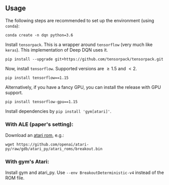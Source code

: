 ## Usage
The following steps are recommended to set up the environment (using `conda`):
```
conda create -n dqn python=3.6
```

Install `tensorpack`. This is a wrapper around `tensorflow` (very much like
`keras`). This implementation of Deep DQN uses it.
```
pip install --upgrade git+https://github.com/tensorpack/tensorpack.git
```
Now, install `tensorflow`. Supported versions are $\geq 1.5$ and $<2$.
```
pip install tensorflow==1.15
```
Alternatively, if you have a fancy GPU, you can install the release with GPU
support.
```
pip install tensorflow-gpu==1.15
```
Install dependencies by `pip install 'gym[atari]'`.
### With ALE (paper's setting):

Download an [atari rom](https://github.com/openai/atari-py/tree/gdb/atari_py/atari_roms), e.g.:
```
wget https://github.com/openai/atari-py/raw/gdb/atari_py/atari_roms/breakout.bin
```

### With gym's Atari:

Install gym and atari_py. Use `--env BreakoutDeterministic-v4` instead of the ROM file.
